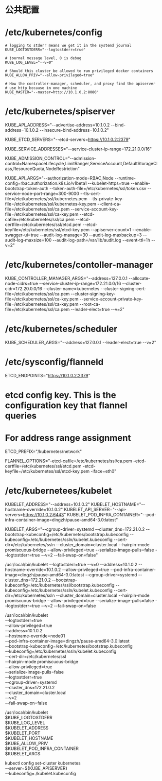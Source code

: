 # 公共配置

# /etc/kubernetes/config
```
# logging to stderr means we get it in the systemd journal
KUBE_LOGTOSTDERR="--logtostderr=true"

# journal message level, 0 is debug
KUBE_LOG_LEVEL="--v=0"

# Should this cluster be allowed to run privileged docker containers
KUBE_ALLOW_PRIV="--allow-privileged=true"

# How the controller-manager, scheduler, and proxy find the apiserver
# use http because in one machine
KUBE_MASTER="--master=http://10.1.0.2:8080"
```

# /etc/kubernetes/spiserver
KUBE_API_ADDRESS="--advertise-address=10.1.0.2 --bind-address=10.1.0.2 --insecure-bind-address=10.1.0.2"

KUBE_ETCD_SERVERS="--etcd-servers=https://10.1.0.2:2379"

KUBE_SERVICE_ADDRESSES="--service-cluster-ip-range=172.21.0.0/16"

KUBE_ADMISSION_CONTROL="--admission-control=NamespaceLifecycle,LimitRanger,ServiceAccount,DefaultStorageClass,ResourceQuota,NodeRestriction"

KUBE_API_ARGS="--authorization-mode=RBAC,Node --runtime-config=rbac.authorization.k8s.io/v1beta1 --kubelet-https=true --enable-bootstrap-token-auth --token-auth-file=/etc/kubernetes/ssl/token.csv --service-node-port-range=300-9000 --tls-cert-file=/etc/kubernetes/ssl/kubernetes.pem --tls-private-key-file=/etc/kubernetes/ssl/kubernetes-key.pem --client-ca-file=/etc/kubernetes/ssl/ca.pem --service-account-key-file=/etc/kubernetes/ssl/ca-key.pem --etcd-cafile=/etc/kubernetes/ssl/ca.pem --etcd-certfile=/etc/kubernetes/ssl/etcd.pem --etcd-keyfile=/etc/kubernetes/ssl/etcd-key.pem --apiserver-count=1 --enable-swagger-ui=true --audit-log-maxage=30 --audit-log-maxbackup=3 --audit-log-maxsize=100 --audit-log-path=/var/lib/audit.log --event-ttl=1h --v=2"

# /etc/kubernetes/contoller-manager
KUBE_CONTROLLER_MANAGER_ARGS="--address=127.0.0.1  --allocate-node-cidrs=true --service-cluster-ip-range=172.21.0.0/16 --cluster-cidr=172.20.0.0/16 --cluster-name=kubernetes --cluster-signing-cert-file=/etc/kubernetes/ssl/ca.pem --cluster-signing-key-file=/etc/kubernetes/ssl/ca-key.pem --service-account-private-key-file=/etc/kubernetes/ssl/ca-key.pem --root-ca-file=/etc/kubernetes/ssl/ca.pem --leader-elect=true --v=2"

# /etc/kubernetes/scheduler
KUBE_SCHEDULER_ARGS="--address=127.0.0.1 --leader-elect=true --v=2"

# /etc/sysconfig/flanneld
ETCD_ENDPOINTS="https://10.1.0.2:2379"
# etcd config key. This is the configuration key that flannel queries
# For address range assignment
ETCD_PREFIX="/kubernetes/network"

FLANNEL_OPTIONS="-etcd-cafile=/etc/kubernetes/ssl/ca.pem  -etcd-certfile=/etc/kubernetes/ssl/etcd.pem -etcd-keyfile=/etc/kubernetes/ssl/etcd-key.pem -iface=eth0"


# /etc/kubernetees/kubelet
KUBELET_ADDRESS="--address=10.1.0.2" 
KUBELET_HOSTNAME="--hostname-override=10.1.0.2" 
KUBELET_API_SERVER="--api-servers=https://10.1.0.2:6443"
KUBELET_POD_INFRA_CONTAINER="--pod-infra-container-image=dingzh/pause-amd64-3.0:latest" 

KUBELET_ARGS="--cgroup-driver=systemd --cluster_dns=172.21.0.2 --bootstrap-kubeconfig=/etc/kubernetes/bootstrap.kubeconfig --kubeconfig=/etc/kubernetes/ssln/kubelet.kubeconfig  --cert-dir=/etc/kubernetes/ssln --cluster_domain=cluster.local --hairpin-mode promiscuous-bridge --allow-privileged=true --serialize-image-pulls=false --logtostderr=true --v=2 --fail-swap-on=false"





/usr/local/bin/kubelet --logtostderr=true --v=0 --address=10.1.0.2  --hostname-override=10.1.0.2 --allow-privileged=true --pod-infra-container-image=dingzh/pause-amd64-3.0:latest --cgroup-driver=systemd --cluster_dns=172.21.0.2 --bootstrap-kubeconfig=/etc/kubernetes/ssl/bootstrap.kubeconfig --kubeconfig=/etc/kubernetes/ssln/kubelet.kubeconfig  --cert-dir=/etc/kubernetes/ssln --cluster_domain=cluster.local --hairpin-mode promiscuous-bridge --allow-privileged=true --serialize-image-pulls=false --logtostderr=true --v=2 --fail-swap-on=false

/usr/local/bin/kubelet \
--logtostderr=true \
--allow-privileged=true \
--address=10.1.0.2 \
--hostname-override=node01 \
--pod-infra-container-image=dingzh/pause-amd64-3.0:latest \
--bootstrap-kubeconfig=/etc/kubernetes/bootstrap.kubeconfig \
--kubeconfig=/etc/kubernetes/ssln/kubelet.kubeconfig \
--cert-dir=/etc/kubernetes/ssl \
--hairpin-mode promiscuous-bridge \
--allow-privileged=true \
--serialize-image-pulls=false \
--logtostderr=true \
--cgroup-driver=systemd \
--cluster_dns=172.21.0.2 \
--cluster_domain=cluster.local \
--v=2 \
--fail-swap-on=false

/usr/local/bin/kubelet \
$KUBE_LOGTOSTDERR \
$KUBE_LOG_LEVEL \
$KUBELET_ADDRESS \
$KUBELET_PORT \
$KUBELET_HOSTNAME \
$KUBE_ALLOW_PRIV \
$KUBELET_POD_INFRA_CONTAINER \
$KUBELET_ARGS


 kubectl config set-cluster kubernetes \
    --server=${KUBE_APISERVER} \
    --kubeconfig=./kubelet.kubeconfig